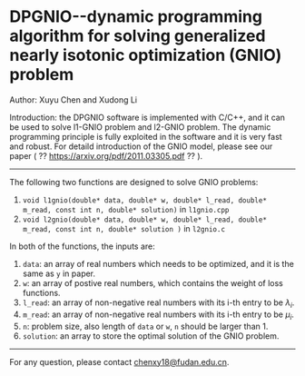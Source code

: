 # DPGNIO--dynamic programming algorithm for solving generalized nearly isotonic optimization (GNIO) problem

Author: Xuyu Chen and Xudong Li 

Introduction: the DPGNIO software is implemented with C/C++, and it can be used to solve l1-GNIO problem and l2-GNIO problem. The dynamic programming principle is fully exploited in the software and it is very fast and robust. For  detaild introduction of the GNIO model, please see our paper ( ?? https://arxiv.org/pdf/2011.03305.pdf ?? ).

------------------------------------------------------------------------------------------------
The following two functions are designed to solve GNIO problems: 
1. `void l1gnio(double* data, double* w, double* l_read, double* m_read, const int n, double* solution)` in `l1gnio.cpp`
2. `void l2gnio(double* data, double* w, double* l_read, double* m_read, const int n, double* solution )` in `l2gnio.c`


In both of the functions, the inputs are:
1. `data`: an array of real numbers which needs to be optimized, and it is the same as `y` in paper. <br>
2. `w`: an array of postive real numbers, which contains the weight of loss functions. <br>
3. `l_read`: an array of non-negative real numbers with its i-th entry to be $\lambda_i$. <br>
4. `m_read`: an array of non-negative real numbers with its i-th entry to be $\mu_i$. <br>  
5. `n`: problem size, also length of `data` or `w`, `n` should be larger than 1.<br>
6. `solution`: an array to store the optimal solution of the GNIO problem. 

-----------------------------------------------------------------------------------------------

For any question, please contact chenxy18@fudan.edu.cn. 

